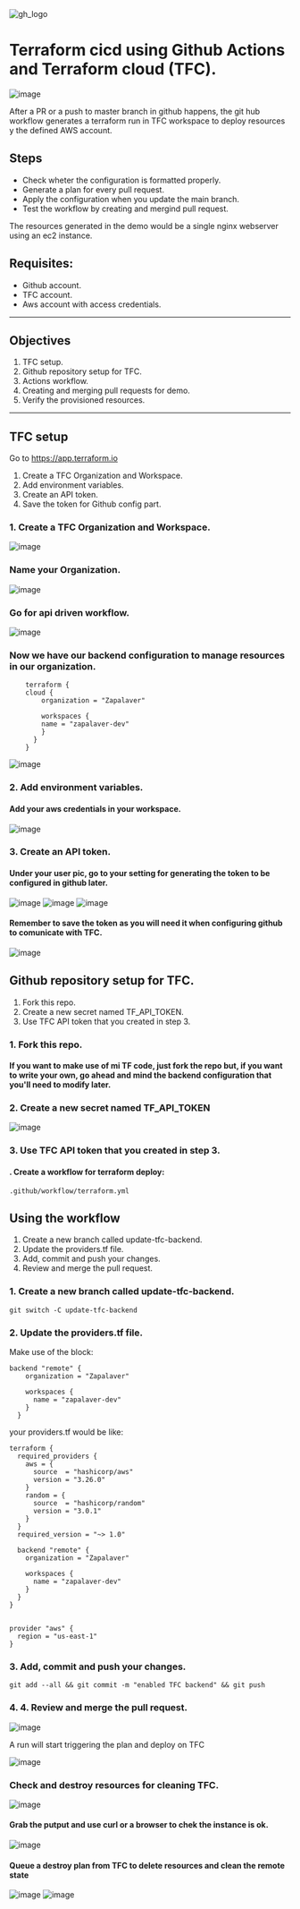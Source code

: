 <img src="images\github-tf-logos.png" alt="gh_logo"/>

# Terraform cicd using Github Actions and Terraform cloud (TFC).

<img src="images\workflow.png" alt="image"/>

After a PR or a push to master branch in github happens, the git hub workflow generates a terraform run in TFC workspace to deploy resources y the defined AWS account.

## Steps

- Check wheter the configuration is formatted properly.
- Generate a plan for every pull request.
- Apply the configuration when you update the main branch.
- Test the workflow by creating and mergind pull request.

The resources generated in the demo would be a single nginx webserver using an ec2 instance.


## Requisites:

- Github account.
- TFC account.
- Aws account with access credentials.

___
## Objectives

1. TFC setup.
2. Github repository setup for TFC.
3. Actions workflow.
4. Creating and merging pull requests for demo.
5. Verify the provisioned resources.
___

## TFC setup

Go to https://app.terraform.io

1. Create a TFC Organization and Workspace.
2. Add environment variables.
3. Create an API token.
4. Save the token for Github config part.


### 1. Create a TFC Organization and Workspace.

<img src="images\TFCOrganizationWorkspace.png" alt="image"/>

### Name your Organization.
<img src="images\TFCOrganizationWorkspace2.png" alt="image"/>

### Go for api driven workflow.
<img src="images\TFCOrganizationWorkspace3.png" alt="image"/>

### Now we have our backend configuration to manage resources in our organization.

        terraform {
        cloud {
            organization = "Zapalaver"

            workspaces {
            name = "zapalaver-dev"
            }
          }
        }

<img src="images\TFCOrganizationWorkspace4.png" alt="image"/>

### 2. Add environment variables.

#### Add your aws credentials in your workspace.

<img src="images\AddEnvironmentVariables.png" alt="image"/>

### 3. Create an API token.

#### Under your user pic, go to your setting for generating the token to be configured in github later.

<img src="images\TFCApiToken.png" alt="image"/>
<img src="images\TFCApiToken2.png" alt="image"/>
<img src="images\TFCApiToken3.png" alt="image"/>

#### Remember to save the token as you will need it when configuring github to comunicate with TFC.

<img src="images\TFCApiToken4.png" alt="image"/>

## Github repository setup for TFC.

1. Fork this repo.
2. Create a new secret named TF_API_TOKEN.
3. Use TFC API token that you created in step 3. 

### 1. Fork this repo.

#### If you want to make use of mi TF code, just fork the repo but, if you want to write your own, go ahead and mind the backend configuration that you'll need to modify later.

### 2. Create a new secret named TF_API_TOKEN

<img src="images\githubConfig.png" alt="image"/>

### 3. Use TFC API token that you created in step 3.

#### . Create a workflow for terraform deploy:

`.github/workflow/terraform.yml`

## Using the workflow

1. Create a new branch called update-tfc-backend.
2. Update the providers.tf file.
3. Add, commit and push your changes.
4. Review and merge the pull request.

### 1. Create a new branch called update-tfc-backend.

`git switch -C update-tfc-backend`

### 2. Update the providers.tf file.

Make use of the block:

    backend "remote" {
        organization = "Zapalaver"

        workspaces {
          name = "zapalaver-dev"
        }
      }

your providers.tf would be like:

    terraform {
      required_providers {
        aws = {
          source  = "hashicorp/aws"
          version = "3.26.0"
        }
        random = {
          source  = "hashicorp/random"
          version = "3.0.1"
        }
      }
      required_version = "~> 1.0"

      backend "remote" {
        organization = "Zapalaver"

        workspaces {
          name = "zapalaver-dev"
        }
      }
    }


    provider "aws" {
      region = "us-east-1"
    }


### 3. Add, commit and push your changes.

`git add --all && git commit -m "enabled TFC backend" && git push`

### 4. 4. Review and merge the pull request.

<img src="images\merge1.png" alt="image"/>

A run will start triggering the plan and deploy on TFC 

<img src="images\merge2.png" alt="image"/>


### Check and destroy resources for cleaning TFC.

<img src="images\check_ and_destroy1.png" alt="image"/>

#### Grab the putput and use curl or a browser to chek the instance is ok.

<img src="images\check_ and_destroy2.png" alt="image"/>

#### Queue a destroy plan from TFC to delete resources and clean the remote state

<img src="images\check_ and_destroy3.png" alt="image"/>

<img src="images\check_ and_destroy4.png" alt="image"/>

